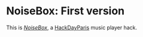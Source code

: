 # NoiseBox: First version

This is [*NoiseBox*](http://www.diy-noisebox.com/), a [HackDayParis](http://hackdayparis.org/) music player hack.